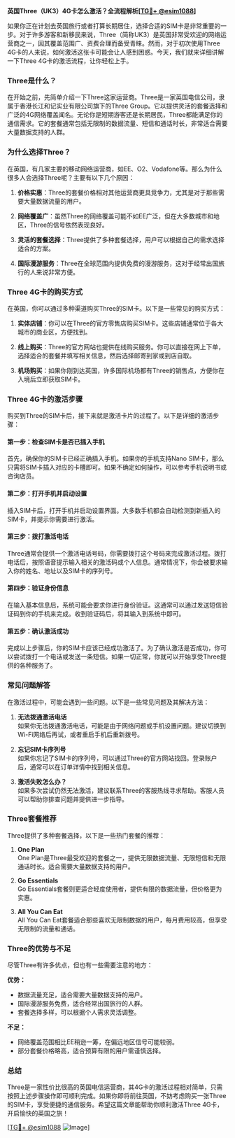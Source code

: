 **英国Three（UK3）4G卡怎么激活？全流程解析[[TG💪+ @esim1088](https://t.me/s/esim1088)]**

如果你正在计划去英国旅行或者打算长期居住，选择合适的SIM卡是非常重要的一步。对于许多游客和新移民来说，Three（简称UK3）是英国非常受欢迎的网络运营商之一，因其覆盖范围广、资费合理而备受青睐。然而，对于初次使用Three 4G卡的人来说，如何激活这张卡可能会让人感到困惑。今天，我们就来详细讲解一下Three 4G卡的激活流程，让你轻松上手。

### Three是什么？

在开始之前，先简单介绍一下Three这家运营商。Three是一家英国电信公司，隶属于香港长江和记实业有限公司旗下的Three Group。它以提供灵活的套餐选择和广泛的4G网络覆盖闻名。无论你是短期游客还是长期居民，Three都能满足你的通信需求。它的套餐通常包括无限制的数据流量、短信和通话时长，非常适合需要大量数据支持的人群。

### 为什么选择Three？

在英国，有几家主要的移动网络运营商，如EE、O2、Vodafone等。那么为什么很多人会选择Three呢？主要有以下几个原因：

1. **价格实惠**：Three的套餐价格相对其他运营商更具竞争力，尤其是对于那些需要大量数据流量的用户。
   
2. **网络覆盖广**：虽然Three的网络覆盖可能不如EE广泛，但在大多数城市和地区，Three的信号依然表现良好。

3. **灵活的套餐选择**：Three提供了多种套餐选择，用户可以根据自己的需求选择适合的方案。

4. **国际漫游服务**：Three在全球范围内提供免费的漫游服务，这对于经常出国旅行的人来说非常方便。

### Three 4G卡的购买方式

在英国，你可以通过多种渠道购买Three的SIM卡。以下是一些常见的购买方式：

1. **实体店铺**：你可以在Three的官方零售店购买SIM卡。这些店铺通常位于各大城市的商业区，方便找到。

2. **线上购买**：Three的官方网站也提供在线购买服务。你可以直接在网上下单，选择适合的套餐并填写相关信息，然后选择邮寄到家或到店自取。

3. **机场购买**：如果你刚到达英国，许多国际机场都有Three的销售点，方便你在入境后立即获取SIM卡。

### Three 4G卡的激活步骤

购买到Three的SIM卡后，接下来就是激活卡片的过程了。以下是详细的激活步骤：

#### 第一步：检查SIM卡是否已插入手机

首先，确保你的SIM卡已经正确插入手机。如果你的手机支持Nano SIM卡，那么只需将SIM卡插入对应的卡槽即可。如果不确定如何操作，可以参考手机说明书或咨询店员。

#### 第二步：打开手机并启动设置

插入SIM卡后，打开手机并启动设置界面。大多数手机都会自动检测到新插入的SIM卡，并提示你需要进行激活。

#### 第三步：拨打激活电话

Three通常会提供一个激活电话号码，你需要拨打这个号码来完成激活过程。拨打电话后，按照语音提示输入相关的激活码或个人信息。通常情况下，你会被要求输入你的姓名、地址以及SIM卡的序列号。

#### 第四步：验证身份信息

在输入基本信息后，系统可能会要求你进行身份验证。这通常可以通过发送短信验证码到你的手机来完成。收到验证码后，将其输入到系统中即可。

#### 第五步：确认激活成功

完成以上步骤后，你的SIM卡应该已经成功激活了。为了确认激活是否成功，你可以尝试拨打一个电话或发送一条短信。如果一切正常，你就可以开始享受Three提供的各种服务了。

### 常见问题解答

在激活过程中，可能会遇到一些问题。以下是一些常见问题及其解决方法：

1. **无法拨通激活电话**  
   如果你无法拨通激活电话，可能是由于网络问题或手机设置问题。建议切换到Wi-Fi网络后再试，或者重启手机后重新拨号。

2. **忘记SIM卡序列号**  
   如果你忘记了SIM卡的序列号，可以通过Three的官方网站找回。登录账户后，通常可以在订单详情中找到相关信息。

3. **激活失败怎么办？**  
   如果多次尝试仍然无法激活，建议联系Three的客服热线寻求帮助。客服人员可以帮助你排查问题并提供进一步指导。

### Three套餐推荐

Three提供了多种套餐选择，以下是一些热门套餐的推荐：

1. **One Plan**  
   One Plan是Three最受欢迎的套餐之一，提供无限数据流量、无限短信和无限通话时长。适合需要大量数据支持的用户。

2. **Go Essentials**  
   Go Essentials套餐则更适合轻度使用者，提供有限的数据流量，但价格更为实惠。

3. **All You Can Eat**  
   All You Can Eat套餐适合那些喜欢无限制数据的用户，每月费用较高，但享受无限制的流量和通话。

### Three的优势与不足

尽管Three有许多优点，但也有一些需要注意的地方：

**优势：**
- 数据流量充足，适合需要大量数据支持的用户。
- 国际漫游服务免费，适合经常出国旅行的人群。
- 套餐选择多样，可以根据个人需求灵活调整。

**不足：**
- 网络覆盖范围相比EE稍逊一筹，在偏远地区信号可能较弱。
- 部分套餐价格略高，适合预算有限的用户需谨慎选择。

### 总结

Three是一家性价比很高的英国电信运营商，其4G卡的激活过程相对简单，只需按照上述步骤操作即可顺利完成。如果你即将前往英国，不妨考虑购买一张Three的SIM卡，享受便捷的通信服务。希望这篇文章能帮助你顺利激活Three 4G卡，开启愉快的英国之旅！

[[TG💪+ @esim1088](https://t.me/s/esim1088) ![Image](https://i.postimg.cc/4NQfJmqS/Snipaste-2025-05-13-00-14-12.png)]